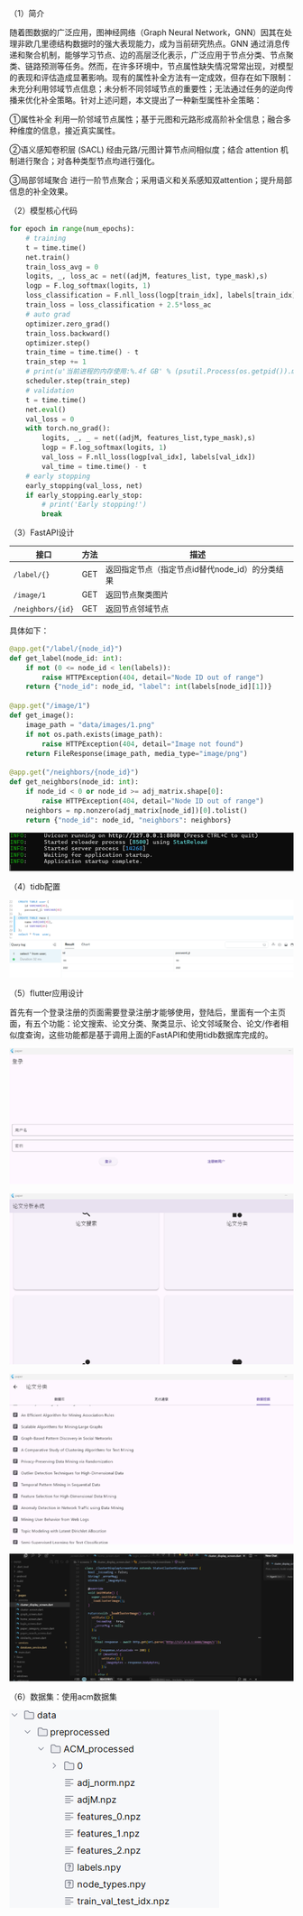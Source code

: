 （1）简介

随着图数据的广泛应用，图神经网络（Graph Neural Network，GNN）因其在处理非欧几里德结构数据时的强大表现能力，成为当前研究热点。GNN 通过消息传递和聚合机制，能够学习节点、边的高层泛化表示，广泛应用于节点分类、节点聚类、链路预测等任务。然而，在许多环境中，节点属性缺失情况常常出现，对模型的表现和评估造成显著影响。现有的属性补全方法有一定成效，但存在如下限制：未充分利用邻域节点信息；未分析不同邻域节点的重要性；无法通过任务的逆向传播来优化补全策略。针对上述问题，本文提出了一种新型属性补全策略：

①属性补全
利用一阶邻域节点属性；基于元图和元路形成高阶补全信息；融合多种维度的信息，接近真实属性。

②语义感知卷积层 (SACL)
经由元路/元图计算节点间相似度；结合 attention 机制进行聚合；对各种类型节点均进行强化。

③局部邻域聚合
进行一阶节点聚合；采用语义和关系感知双attention；提升局部信息的补全效果。

（2）模型核心代码

```python
for epoch in range(num_epochs):
    # training
    t = time.time()
    net.train()
    train_loss_avg = 0
    logits, _, loss_ac = net((adjM, features_list, type_mask),s)
    logp = F.log_softmax(logits, 1)
    loss_classification = F.nll_loss(logp[train_idx], labels[train_idx])
    train_loss = loss_classification + 2.5*loss_ac
    # auto grad
    optimizer.zero_grad()
    train_loss.backward()
    optimizer.step()
    train_time = time.time() - t
    train_step += 1
    # print(u'当前进程的内存使用:%.4f GB' % (psutil.Process(os.getpid()).memory_info().rss / 1024 / 1024 / 1024))
    scheduler.step(train_step)
    # validation
    t = time.time()
    net.eval()
    val_loss = 0
    with torch.no_grad():
        logits, _, _ = net((adjM, features_list,type_mask),s)
        logp = F.log_softmax(logits, 1)
        val_loss = F.nll_loss(logp[val_idx], labels[val_idx])
        val_time = time.time() - t
    # early stopping
    early_stopping(val_loss, net)
    if early_stopping.early_stop:
        # print('Early stopping!')
        break
```

（3）FastAPI设计

| 接口              | 方法 | 描述                                            |
| ----------------- | ---- | ----------------------------------------------- |
| `/label/{}`       | GET  | 返回指定节点（指定节点id替代node_id）的分类结果 |
| `/image/1`        | GET  | 返回节点聚类图片                                |
| `/neighbors/{id}` | GET  | 返回节点邻域节点                                |


具体如下：

```python
@app.get("/label/{node_id}")
def get_label(node_id: int):
    if not (0 <= node_id < len(labels)):
        raise HTTPException(404, detail="Node ID out of range")
    return {"node_id": node_id, "label": int(labels[node_id][1])}

@app.get("/image/1")
def get_image(): 
    image_path = "data/images/1.png"
    if not os.path.exists(image_path):
        raise HTTPException(404, detail="Image not found")
    return FileResponse(image_path, media_type="image/png")

@app.get("/neighbors/{node_id}")
def get_neighbors(node_id: int):
    if node_id < 0 or node_id >= adj_matrix.shape[0]:
        raise HTTPException(404, detail="Node ID out of range")
    neighbors = np.nonzero(adj_matrix[node_id])[0].tolist()
    return {"node_id": node_id, "neighbors": neighbors}
```

![](fastapi.png)

（4）tidb配置

![](tidb.png)

（5）flutter应用设计

首先有一个登录注册的页面需要登录注册才能够使用，登陆后，里面有一个主页面，有五个功能：论文搜索、论文分类、聚类显示、论文邻域聚合、论文/作者相似度查询，这些功能都是基于调用上面的FastAPI和使用tidb数据库完成的。

![](denglu.png)

![](zhuye.png)

![](fenlei.png)

![](flutter_fastapi_code.png)



（6）数据集：使用acm数据集

![](acm.png)
